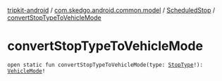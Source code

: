 [tripkit-android](../../index.md) / [com.skedgo.android.common.model](../index.md) / [ScheduledStop](index.md) / [convertStopTypeToVehicleMode](./convert-stop-type-to-vehicle-mode.md)

# convertStopTypeToVehicleMode

`open static fun convertStopTypeToVehicleMode(type: `[`StopType`](../-stop-type/index.md)`!): `[`VehicleMode`](../../skedgo.tripkit.routing/-vehicle-mode/index.md)`!`